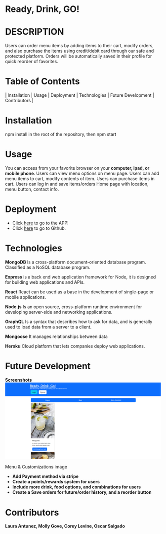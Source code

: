 # Ready, Drink, GO!

# DESCRIPTION

Users can order menu items by adding items to their cart, modify orders, and also purchase the items using credit/debit card through our safe and protected platform. Orders will be automatically saved in their profile for quick reorder of favorites.

# Table of Contents

| Installation | Usage | Deployment | Technologies | Future Development | Contributors  |

# Installation

npm install in the root of the repository, then npm start

# Usage

You can access from your favorite browser on your **computer, ipad, or mobile phone**. Users can view menu options on menu page. Users can add menu items to cart, modify contents of item. Users can purchase items in cart. Users can log in and save items/orders Home page with location, menu button, contact info.

# Deployment

* Click [here](https://quiet-earth-66313.herokuapp.com) to go to the APP!
* Click [here](https://github.com/coreylevine2000/Project-3-TBD) to go to Github.

# Technologies

**MongoDB**
Is a cross-platform document-oriented database program. Classified as a NoSQL database program.

**Express**
is a back end web application framework for Node, it is designed for building web applications and APIs.

**React**
React can be used as a base in the development of single-page or mobile applications.

**Node.js**
Is an open source, cross-platform runtime environment for developing server-side and networking applications.

**GraphQL**
Is a syntax that describes how to ask for data, and is generally used to load data from a server to a client.

**Mongoose**
It manages relationships between data

**Heroku**
Cloud platform that lets companies deploy web applications.

# Future Development

**Screenshots**
![Home Page](/client/src/images/temp-home-page.png?raw=true "Home Page")

Menu & Customizations image

- **Add Payment method via stripe**
- **Create a points/rewards system for users**
- **Include more drink, food options, and combinations for users**
- **Create a Save orders for future/order history, and a reorder button**

# Contributors

**Laura Antunez, Molly Gove, Corey Levine, Oscar Salgado**